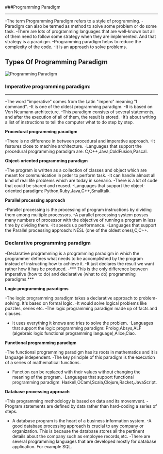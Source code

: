 ###Programming Paradigm

-------

-The term Programming Paradigm refers to a style of programming.
-Paradigm can also be termed as method to solve some problem or do some task.
-There are lots of programming languages that are well-known but all of them 
 need to follow some strategy when they are implemented. And that strategy is a paradigm.
-Programming paradigm helps to reduce the complexity of the code.
-It is an approach to solve problems.

## Types Of Programming Paradigm
![Programming Paradigm](https://media.geeksforgeeks.org/wp-content/uploads/1-344.png)

### Imperative programming paradigm: 
--------

-The word "imperative" comes from the Latin "impero" meaning "I command".
-It is one of the oldest programming paradigm.
-It is based on Von Neumann architecture.
-This paradigm consists of several statements, and after the execution of all of them, the result is stored. 
-It’s about writing a list of instructions to tell the computer what to do step by step.

**Procedural programming paradigm**

-There is no difference in between procedural and imperative approach.
-It features close to machine architecture.
-Languages that support the procedural programming paradigm are:
 C,C++,Java,ColdFusion,Pascal.

**Object-oriented programming paradigm**

-The program is written as a collection of classes and object which are meant for communication in prder to 
 perform task.
-It can handle almost all kind of real life problems which are today in scenario.
-There is a lot of code that could be shared and reused.
-Languages that support the object-oriented paradigm:
 Python,Ruby,Java,C++,Smalltalk.

**Parallel processing approach**

-Parallel processing is the processing of program instructions by dividing them among multiple processors.
-A parallel processing system posses many numbers of processor with the objective of running a program in 
 less time by dividing them.
-It speeds up performance.
-Languages that support the Parallel processing approach:
 NESL (one of the oldest ones),C,C++.

### Declarative programming paradigm

-Declarative programming is a programming paradigm in which the programmer defines what needs to be accomplished
 by the program instead of instructing how to achieve it.
-It just declares the result we want rather how it has be produced. 
-*** This is the only difference between imperative (how to do) and declarative (what to do) programming paradigms.***

**Logic programming paradigms**

-The logic programming paradigm takes a declarative approach to problem-solving. It's based on formal logic.
-It would solve logical problems like puzzles, series etc.
-The logic programming paradigm made up of facts and clauses.
- It uses everything it knows and tries to solve the problem.
-Languages that support the logic programming paradigm:
 Prolog,Absys,ALF (algebraic logic functional programming language),Alice,Ciao.

**Functional programming paradigm**

-The functional programming paradigm has its roots in mathematics and it is language independent. 
-The key principle of this paradigm is the execution of a series of mathematical functions.
- Function can be replaced with their values without changing the meaning of the program.
-Languages that support functional programming paradigm:
 Haskell,OCaml,Scala,Clojure,Racket,JavaScript.

**Database processing approach**

-This programming methodology is based on data and its movemvent.
-Program statements are defined by data rather than hard-coding a series of steps.
- A database program is the heart of a business information system.
-A good database processing approach is crucial to any company or organization. 
 This is because the database stores all the pertinent details about the company such as employee records,etc.
-There are several programming languages that are developed mostly for database application. For example SQL.


